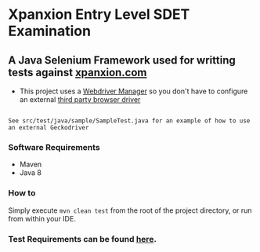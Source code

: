 # Xpanxion Entry Level SDET Examination

## A Java Selenium Framework used for writting tests against [xpanxion.com](http://www.xpanxion.com/)

* This project uses a [Webdriver Manager](https://github.com/bonigarcia/webdrivermanager) so you don't have to
configure an external [third party browser driver](http://www.seleniumhq.org/download/#thirdPartyDrivers)

```

See src/test/java/sample/SampleTest.java for an example of how to use an external Geckodriver

```

### Software Requirements

* Maven
* Java 8

### How to

Simply execute ```mvn clean test``` from the root of the project directory, or run from within your IDE.

### Test Requirements can be found [here](http://training.xpxcloud.com/moodle/course/view.php?id=111).
